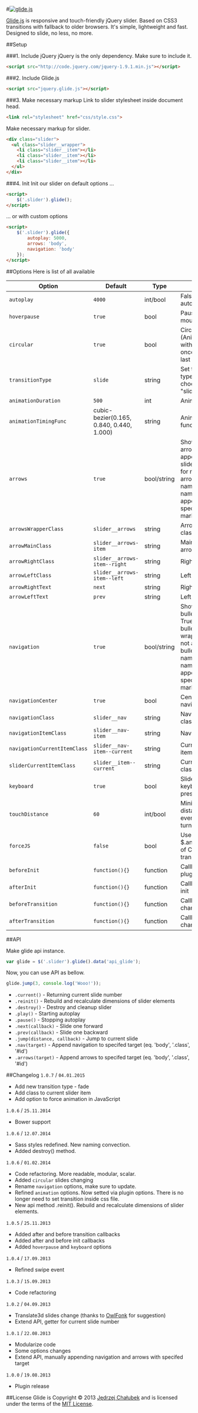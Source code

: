 #[![glide.js](http://jedrzejchalubek.com/glide/images/slide-glide-github.png)](http://jedrzejchalubek.com/glide/)

[Glide.js](http://jedrzejchalubek.com/glide/) is responsive and touch-friendly jQuery slider. Based on CSS3 transitions with fallback to older browsers. It's simple, lightweight and fast. Designed to slide, no less, no more.

##Setup

###1. Include jQuery
jQuery is the only dependency. Make sure to include it.

``` html
<script src="http://code.jquery.com/jquery-1.9.1.min.js"></script>
```

###2. Include Glide.js

``` html
<script src="jquery.glide.js"></script>
```

###3. Make necessary markup
Link to slider stylesheet inside document head.

``` html
<link rel="stylesheet" href="css/style.css">
```

Make necessary markup for slider.

``` html
<div class="slider">
  <ul class="slider__wrapper">
    <li class="slider__item"></li>
    <li class="slider__item"></li>
    <li class="slider__item"></li>
  </ul>
</div>
```

###4. Init
Init our slider on default options ...

``` html
<script>
	$('.slider').glide();
</script>
```

… or with custom options

``` html
<script>
	$('.slider').glide({
		autoplay: 5000,
		arrows: 'body',
		navigation: 'body'
	});
</script>
```

##Options
Here is list of all available

| Option | Default | Type | Description
|--------|---------|------|------------
| `autoplay` | `4000` | int/bool | False for turning off autoplay
| `hoverpause` | `true` | bool | Pause autoplay on mouseover slider
| `circular` | `true` | bool | Circular play (Animation continues without starting over once it reaches the last slide)
| `transitionType` | `slide` | string | Set the transition type. You can choose between "slide" and "fade"
| `animationDuration` | `500` | int | Animation time in ms
| `animationTimingFunc` | cubic-bezier(0.165, 0.840, 0.440, 1.000) | string | Animation easing function
| `arrows` | `true` | bool/string | Show/hide/appendTo arrows. True for append arrows to slider wrapper. False for not appending arrows. Id or class name (e.g. '.class-name') for appending to specific HTML markup
| `arrowsWrapperClass` | `slider__arrows` | string | Arrows wrapper class
| `arrowMainClass` | `slider__arrows-item` | string | Main class for both arrows
| `arrowRightClass` | `slider__arrows-item--right` | string | Right arrow class
| `arrowLeftClass` | `slider__arrows-item--left` | string | Left arrow class
| `arrowRightText` | `next` | string | Right arrow text
| `arrowLeftText` | `prev` | string | Left arrow text
| `navigation` | `true` | bool/string | Show/hide/appendTo bullets navigation. True for append bullets to slider wrapper. False for not appending bullets. Id or class name (e.g. '.class-name') for appending to specific HTML markup.
| `navigationCenter` | `true` | bool | Center bullet navigation
| `navigationClass` | `slider__nav` | string | Navigation wrapper class
| `navigationItemClass` | `slider__nav-item` | string | Navigation item class
| `navigationCurrentItemClass` | `slider__nav-item--current` | string | Current navigation item class
| `sliderCurrentItemClass` | `slider__item--current` | string | Current slider item class
| `keyboard` | `true` | bool | Slide on left/right keyboard arrows press
| `touchDistance` | `60` | int/bool | Minimal touch-swipe distance to call event. False for turning off touch.
| `forceJS` | `false` | bool | Use JS animation ( $.animate() ) instead of CSS transition and transform.
| `beforeInit` | `function(){}` | function | Callback before plugin init
| `afterInit` | `function(){}` | function | Callback after plugin init
| `beforeTransition` | `function(){}` | function | Callback before slide change
| `afterTransition` | `function(){}` | function | Callback after slide change

##API

Make glide api instance.

``` js
var glide = $('.slider').glide().data('api_glide');
```


Now, you can use API as bellow.

``` js
glide.jump(3, console.log('Wooo!'));
```

- `.current()` - Returning current slide number
- `.reinit()` - Rebuild and recalculate dimensions of slider elements
- `.destroy()` - Destroy and cleanup slider
- `.play()` - Starting autoplay
- `.pause()` - Stopping autoplay
- `.next(callback)` - Slide one forward
- `.prev(callback)` - Slide one backward
- `.jump(distance, callback)` - Jump to current slide
- `.nav(target)` - Append navigation to specifed target (eq. 'body', '.class', '#id')
- `.arrows(target)` - Append arrows to specifed target (eq. 'body', '.class', '#id')


##Changelog
`1.0.7` / `04.01.2015`
- Add new transition type - fade
- Add class to current slider item
- Add option to force animation in JavaScript

`1.0.6` / `25.11.2014`
- Bower support


`1.0.6` / `12.07.2014`
- Sass styles redefined. New naming convection.
- Added destroy() method.

`1.0.6` / `01.02.2014`

- Code refactoring. More readable, modular, scalar.
- Added `circular` slides changing
- Rename `navigation` options, make sure to update.
- Refined `animation` options. Now setted via plugin options. There is no longer need to set transition inside css file.
- New api method .reinit(). Rebuild and recalculate dimensions of slider elements.

`1.0.5` / `25.11.2013`

- Added after and before transition callbacks
- Added after and before init callbacks
- Added `hoverpause` and `keyboard` options

`1.0.4` / `17.09.2013`

- Refined swipe event

`1.0.3` / `15.09.2013`

- Code refactoring


`1.0.2` / `04.09.2013`

- Translate3d slides change (thanks to [OwlFonk](https://github.com/OwlFonk) for suggestion)
- Extend API, getter for current slide number


`1.0.1` / `22.08.2013`

- Modularize code
- Some options changes
- Extend API, manually appending navigation and arrows with specifed target

`1.0.0` / `19.08.2013`

- Plugin release

##License
Glide is Copyright © 2013 [Jędrzej Chałubek](http://jedrzejchalubek.com) and is licensed under the terms of the [MIT License](http://opensource.org/licenses/MIT).
